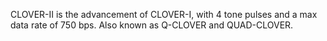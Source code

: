 CLOVER-II is the advancement of CLOVER-I, with 4 tone pulses and a max data rate of 750 bps. Also known as Q-CLOVER and QUAD-CLOVER.